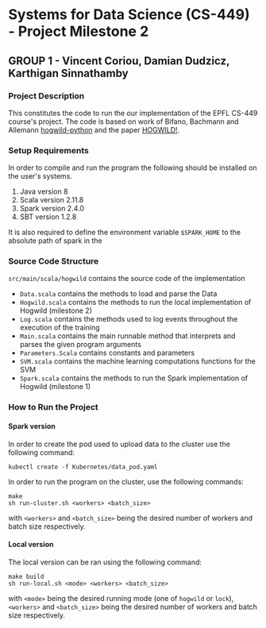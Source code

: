 # Systems for Data Science (CS-449) - Project Milestone 2
## GROUP 1 - Vincent Coriou, Damian Dudzicz, Karthigan Sinnathamby

### Project Description

This constitutes the code to run the our implementation of the EPFL CS-449 course's project. The code is based on work of Bifano, Bachmann and Allemann [hogwild-python](https://github.com/liabifano/hogwild-python/) and the paper [HOGWILD!](https://arxiv.org/abs/1106.5730).

### Setup Requirements

In order to compile and run the program the following should be installed on the user's systems.

1. Java version 8
2. Scala version 2.11.8
3. Spark version 2.4.0
4. SBT version 1.2.8

It is also required to define the environment variable ```$SPARK_HOME``` to the absolute path of spark in the

### Source Code Structure

```src/main/scala/hogwild``` contains the source code of the implementation
* ```Data.scala``` contains the methods to load and parse the Data
* ```Hogwild.scala``` contains the methods to run the local implementation of Hogwild (milestone 2)
* ```Log.scala``` contains the methods used to log events throughout the execution of the training
* ```Main.scala``` contains the main runnable method that interprets and parses the given program arguments
* ```Parameters.Scala``` contains constants and parameters
* ```SVM.scala``` contains the machine learning computations functions for the SVM
* ```Spark.scala``` contains the methods to run the Spark implementation of Hogwild (milestone 1)


### How to Run the Project

#### Spark version

In order to create the pod used to upload data to the cluster use the following command:

```
kubectl create -f Kubernetes/data_pod.yaml
```

In order to run the program on the cluster, use the following commands:

```
make
sh run-cluster.sh <workers> <batch_size>
```

with `<workers>` and `<batch_size>` being the desired number of workers and batch size respectively.

#### Local version

The local version can be ran using the following command:

```
make build
sh run-local.sh <mode> <workers> <batch_size>
```

with `<mode>` being the desired running mode (one of `hogwild` or `lock`), `<workers>` and `<batch_size>` being the desired number of workers and batch size respectively.